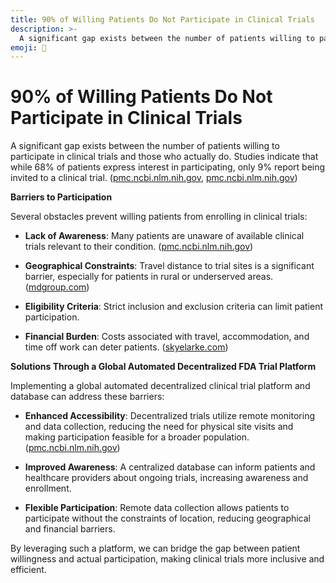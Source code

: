 ```yaml
---
title: 90% of Willing Patients Do Not Participate in Clinical Trials
description: >-
  A significant gap exists between the number of patients willing to participate in clinical trials and those who actually do. Studies indicate that while 68% of patients express interest in participating, only 9% report being invited to a clinical trial.
emoji: 🚧
---
```


# 90% of Willing Patients Do Not Participate in Clinical Trials

A significant gap exists between the number of patients willing to participate in clinical trials and those who actually do. Studies indicate that while 68% of patients express interest in participating, only 9% report being invited to a clinical trial. ([pmc.ncbi.nlm.nih.gov](https://pmc.ncbi.nlm.nih.gov/articles/PMC2664601), [pmc.ncbi.nlm.nih.gov](https://pmc.ncbi.nlm.nih.gov/articles/PMC8889234))

**Barriers to Participation**

Several obstacles prevent willing patients from enrolling in clinical trials:

- **Lack of Awareness**: Many patients are unaware of available clinical trials relevant to their condition. ([pmc.ncbi.nlm.nih.gov](https://pmc.ncbi.nlm.nih.gov/articles/PMC2664601))

- **Geographical Constraints**: Travel distance to trial sites is a significant barrier, especially for patients in rural or underserved areas. ([mdgroup.com](https://mdgroup.com/blog/distance-a-key-barrier-to-clinical-trial-access-decentralized-and-hybrid-trials))

- **Eligibility Criteria**: Strict inclusion and exclusion criteria can limit patient participation.

- **Financial Burden**: Costs associated with travel, accommodation, and time off work can deter patients. ([skyelarke.com](https://www.skyelarke.com/breaking-down-barriers-to-clinical-trial-participation))

**Solutions Through a Global Automated Decentralized FDA Trial Platform**

Implementing a global automated decentralized clinical trial platform and database can address these barriers:

- **Enhanced Accessibility**: Decentralized trials utilize remote monitoring and data collection, reducing the need for physical site visits and making participation feasible for a broader population. ([pmc.ncbi.nlm.nih.gov](https://pmc.ncbi.nlm.nih.gov/articles/PMC10465321))

- **Improved Awareness**: A centralized database can inform patients and healthcare providers about ongoing trials, increasing awareness and enrollment.

- **Flexible Participation**: Remote data collection allows patients to participate without the constraints of location, reducing geographical and financial barriers.

By leveraging such a platform, we can bridge the gap between patient willingness and actual participation, making clinical trials more inclusive and efficient. 